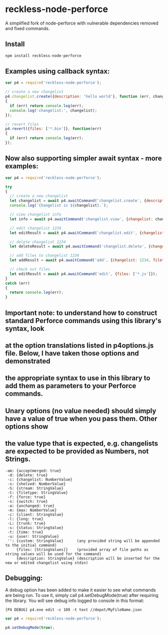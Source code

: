 reckless-node-perforce
=============

A simplified fork of node-perforce with vulnerable dependencies removed and fixed commands.

## Install

```sh
npm install reckless-node-perforce
```

## Examples using callback syntax:

```js
var p4 = require('reckless-node-perforce');

// create a new changelist
p4.changelist.create({description: 'hello world'}, function (err, changelist)
{
  if (err) return console.log(err);
  console.log('changelist:', changelist);
});

// revert files
p4.revert({files: ['*.bin']}, function(err)
{
  if (err) return console.log(err);
});
```

## Now also supporting simpler await syntax - more examples:

```js
var p4 = require('reckless-node-perforce');

try
{
  // create a new changelist
  let changelist = await p4.awaitCommand('changelist.create', {description: 'Hello world!'});
  console.log(`Changelist is ${changelist}.`);

  // view changelist info
  let info = await p4.awaitCommand('changelist.view', {changelist: changelist});

  // edit changelist 1234
  let editResult = await p4.awaitCommand('changelist.edit', {changelist: 1234, description: 'Hello world'});

  // delete changelist 1234
  let deleteResult = await p4.awaitCommand('changelist.delete', {changelist: 1234});

  // add files to changelist 1234
  let addResult = await p4.awaitCommand('add', {changelist: 1234, filetype: 'binary', files: ['*.bin']});

  // check out files
  let editResult = await p4.awaitCommand('edit', {files: ['*.js']});
}
catch (err)
{
  return console.log(err);
}
```

## Important note: to understand how to construct standard Perforce commands using this library's syntax, look
## at the option translations listed in p4options.js file. Below, I have taken those options and demonstrated
## the appropriate syntax to use in this library to add them as parameters to your Perforce commands.
## Unary options (no value needed) should simply have a value of true when you pass them. Other options show
## the value type that is expected, e.g. changelists are expected to be provided as Numbers, not Strings.

```
-am: {acceptmerged: true}
 -d: {delete: true}
 -c: {changelist: NumberValue}
 -s: {shelved: NumberValue}
 -S: {stream: StringValue}
 -t: {filetype: StringValue}
 -f: {force: true}
 -s: {switch: true}
 -a: {unchanged: true}
 -m: {max: NumberValue}
 -c: {client: StringValue}
 -l: {long: true}
 -L: {trunk: true}
 -s: {status: StringValue}
 -t: {time: true}
 -u: {user: StringValue}
 '': {custom: StringValue}      (any provided string will be appended to the initial command)
     {files: [StringValues]}    (provided array of file paths as string values will be used for the command)
     {description: StringValue} (description will be inserted for the new or edited changelist using stdin)
```

## Debugging:

A debug option has been added to make it easier to see what commands are being run. To use it, simply call
p4.setDebugMode(true) after requiring the library. You will see debug info logged to console in this format:

```
[P4 DEBUG] p4.exe edit -c 109 -t text //depot/MyFileName.json
```

```js
var p4 = require('reckless-node-perforce');

p4.setDebugMode(true);
```